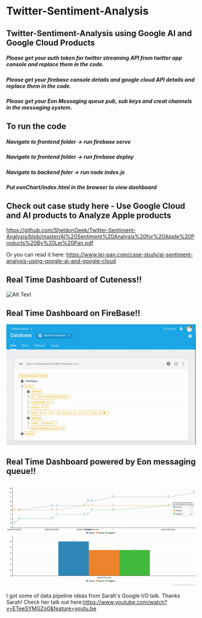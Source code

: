 # Twitter-Sentiment-Analysis
## Twitter-Sentiment-Analysis using Google AI and Google Cloud Products
##### Please get your auth token for twitter streaming API from twitter app console and replace them in the code.
##### Please get your firebase console details and google cloud API details and replace them in the code.
##### Please get your Eon Messaging queue pub, sub keys and creat channels in the messaging system.

## To run the code
##### Navigate to frontend folder -> run firebase serve
##### Navigate to frontend folder -> run firebase deploy
##### Navigate to backend foler -> run node index.js 
##### Put eonChart/index.html in the browser to view dashboard

## Check out case study here - Use Google Cloud and AI products to Analyze Apple products
https://github.com/SheldonGeek/Twitter-Sentiment-Analysis/blob/master/AI%20Sentiment%20Analysis%20for%20Apple%20Products%20By%20Lei%20Pan.pdf

Or you can read it here:
https://www.lei-pan.com/case-study/ai-sentiment-analysis-using-google-ai-and-google-cloud

## Real Time Dashboard of Cuteness!!
![Alt Text](https://media.giphy.com/media/vFKqnCdLPNOKc/giphy.gif)
## Real Time Dashboard on FireBase!!
![Alt Text](https://github.com/SheldonGeek/Twitter-Sentiment-Analysis/blob/master/firebase-dashboard.gif)
## Real Time Dashboard powered by Eon messaging queue!!
![Alt Text](https://github.com/SheldonGeek/Twitter-Sentiment-Analysis/blob/master/eon-dashboard.gif)

I got some of data pipeline ideas from Sarah's Google I/O talk. Thanks Sarah! 
Check her talk out here:https://www.youtube.com/watch?v=ETeeSYMGZn0&feature=youtu.be
